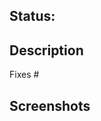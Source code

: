 <!--
How to name the pull request:
If still a work in progress, add [WIP] to the beginning of the name.
Name the pull request with a succint description of the changes made.
-->

## Status:

<!--
Use one of these symbols to note the status of the pull request:
:rocket: Ready
:construction: In development
:no_entry_sign: Do not merge
-->

## Description

<!--
Write a few sentences describing the overall goals of and changes in the pull request's commits.
-->

Fixes #<number>

<!--
Reference the issue number if applicable
-->

## Screenshots

<!--
Add screenshots of the changes (if applicable)
-->
